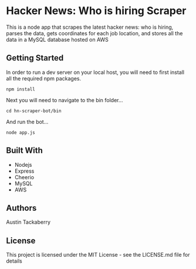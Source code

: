 # Hacker News: Who is hiring Scraper

This is a node app that scrapes the latest hacker news: who is hiring, parses the data, gets coordinates for each job location, and stores all the data in a MySQL database hosted on AWS

## Getting Started

In order to run a dev server on your local host, you will need to first install all the required npm packages.

`npm install`
  
Next you will need to navigate to the bin folder...

`cd hn-scraper-bot/bin`

And run the bot...

`node app.js`

## Built With

* Nodejs
* Express
* Cheerio
* MySQL
* AWS

## Authors

Austin Tackaberry

## License

This project is licensed under the MIT License - see the LICENSE.md file for details
